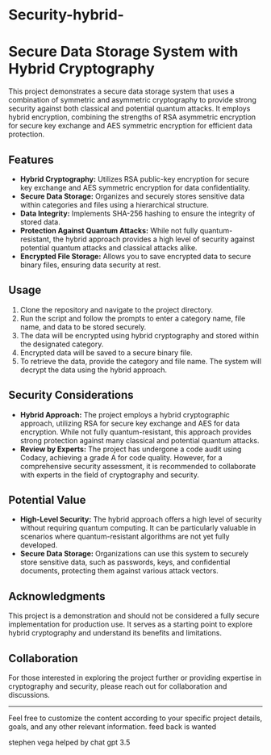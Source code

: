 # Security-hybrid-

# Secure Data Storage System with Hybrid Cryptography

This project demonstrates a secure data storage system that uses a combination of symmetric and asymmetric cryptography to provide strong security against both classical and potential quantum attacks. It employs hybrid encryption, combining the strengths of RSA asymmetric encryption for secure key exchange and AES symmetric encryption for efficient data protection.

## Features

- **Hybrid Cryptography:** Utilizes RSA public-key encryption for secure key exchange and AES symmetric encryption for data confidentiality.
- **Secure Data Storage:** Organizes and securely stores sensitive data within categories and files using a hierarchical structure.
- **Data Integrity:** Implements SHA-256 hashing to ensure the integrity of stored data.
- **Protection Against Quantum Attacks:** While not fully quantum-resistant, the hybrid approach provides a high level of security against potential quantum attacks and classical attacks alike.
- **Encrypted File Storage:** Allows you to save encrypted data to secure binary files, ensuring data security at rest.

## Usage

1. Clone the repository and navigate to the project directory.
2. Run the script and follow the prompts to enter a category name, file name, and data to be stored securely.
3. The data will be encrypted using hybrid cryptography and stored within the designated category.
4. Encrypted data will be saved to a secure binary file.
5. To retrieve the data, provide the category and file name. The system will decrypt the data using the hybrid approach.

## Security Considerations

- **Hybrid Approach:** The project employs a hybrid cryptographic approach, utilizing RSA for secure key exchange and AES for data encryption. While not fully quantum-resistant, this approach provides strong protection against many classical and potential quantum attacks.
- **Review by Experts:** The project has undergone a code audit using Codacy, achieving a grade A for code quality. However, for a comprehensive security assessment, it is recommended to collaborate with experts in the field of cryptography and security.

## Potential Value

- **High-Level Security:** The hybrid approach offers a high level of security without requiring quantum computing. It can be particularly valuable in scenarios where quantum-resistant algorithms are not yet fully developed.
- **Secure Data Storage:** Organizations can use this system to securely store sensitive data, such as passwords, keys, and confidential documents, protecting them against various attack vectors.

## Acknowledgments

This project is a demonstration and should not be considered a fully secure implementation for production use. It serves as a starting point to explore hybrid cryptography and understand its benefits and limitations.

## Collaboration

For those interested in exploring the project further or providing expertise in cryptography and security, please reach out for collaboration and discussions.

---

Feel free to customize the content according to your specific project details, goals, and any other relevant information.
feed back is wanted 

stephen vega helped by chat gpt 3.5
